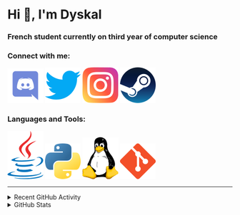 # Hi 👋, I'm Dyskal

### French student currently on third year of computer science

### Connect with me:

[![Discord](./images/discord.svg "Dyskal#9636")](https://discordapp.com/users/200586202997325824)
[![Twitter](./images/twitter.svg "@dyskal")](https://twitter.com/dyskal)
[![Instagram](./images/insta.svg "@dyskal")](https://instagram.com/dyskal)
[![Steam](./images/steam.svg "dyskal")](https://steamcommunity.com/id/dyskal/)

### Languages and Tools:

[![Java](./images/java.svg)](https://www.oracle.com/java/)
[![Python](./images/python.svg)](https://www.python.org/)
![Linux](./images/linux.svg)
[![Git](./images/git.svg)](https://git-scm.com/)

---

<details>
<summary>Recent GitHub Activity</summary>

<!--START_SECTION:activity-->


1. 🎉 Merged PR [#79](https://github.com/Dyskal/TwitchPlayerOpener/pull/79) in [Dyskal/TwitchPlayerOpener](https://github.com/Dyskal/TwitchPlayerOpener)
2. 🎉 Merged PR [#17](https://github.com/Dyskal/AutoQuery/pull/17) in [Dyskal/AutoQuery](https://github.com/Dyskal/AutoQuery)
3. 🎉 Merged PR [#78](https://github.com/Dyskal/TwitchPlayerOpener/pull/78) in [Dyskal/TwitchPlayerOpener](https://github.com/Dyskal/TwitchPlayerOpener)
4. 🎉 Merged PR [#54](https://github.com/Dyskal/DiscordRP/pull/54) in [Dyskal/DiscordRP](https://github.com/Dyskal/DiscordRP)
5. 🎉 Merged PR [#77](https://github.com/Dyskal/TwitchPlayerOpener/pull/77) in [Dyskal/TwitchPlayerOpener](https://github.com/Dyskal/TwitchPlayerOpener)
5. 🎉 Merged PR [#16](https://github.com/Dyskal/DiscordRP/pull/16) in [Dyskal/DiscordRP](https://github.com/Dyskal/DiscordRP)
6. 🎉 Merged PR [#17](https://github.com/Dyskal/TwitchPlayerOpener/pull/17) in [Dyskal/TwitchPlayerOpener](https://github.com/Dyskal/TwitchPlayerOpener)

<!--END_SECTION:activity-->

</details>

<details>
<summary>GitHub Stats</summary>

![GitHub Stats](https://github-readme-stats.vercel.app/api/top-langs?username=dyskal&show_icons=true&locale=en&layout=compact&card_width=445&langs_count=10&hide_borders=true)
![GitHub Stats](https://github-readme-stats.vercel.app/api?username=dyskal&show_icons=true&locale=en&include_all_commits=true&hide_borders=true)
</details>

